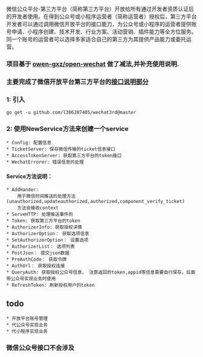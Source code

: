 微信公众平台-第三方平台（简称第三方平台）开放给所有通过开发者资质认证后的开发者使用。在得到公众号或小程序运营者（简称运营者）授权后，第三方平台开发者可以通过调用微信开放平台的接口能力，为公众号或小程序的运营者提供账号申请、小程序创建、技术开发、行业方案、活动营销、插件能力等全方位服务。同一个账号的运营者可以选择多家适合自己的第三方为其提供产品能力或委托运营。

### 项目基于 [owen-gxz/open-wechat](https://github.com/owen-gxz/open-wechat) 做了减法,并补充使用说明.

### 主要完成了微信开放平台第三方平台的[接口说明部分](https://developers.weixin.qq.com/doc/oplatform/Third-party_Platforms/api/component_verify_ticket.html)

### 1: 引入
    go get -u github.com/l306287405/wechat3rd@master

### 2: 使用NewService方法来创建一个service
    * Config: 配置信息
    * TicketServer: 保存微信传输的ticket信息接口
    * AccessTokenServer: 获取第三方平台的token接口
    * WechatErrorer: 错误信息的处理

#### Service方法说明：
    * AddHander: 
        用于微信时间推送的处理方法(unauthorized,updateauthorized,authorized,component_verify_ticket)
        方法会接收context
    * ServeHTTP: 处理推送事件的
    * Token: 获取第三方平台的token
    * AuthorizerInfo: 获取授权详情
    * AuthorizerOption： 获取选项信息
    * SetAuthorizerOption： 设置选项
    * AuthorizerList： 选项列表
    * PostJson： 提交json数据
    * PreAuthCode： 获取令牌
    * AuthUrl： 获取授权连接
    * QueryAuth: 获取授权公众号信息， 注意返回的token,appid等信息需要自行保存，后面带公众号实现业务时使用
    * RefreshToken: 刷新授权用户的token

## todo 
    * 开放平台账号管理
    * 代公众号实现业务
    * 代小程序实现业务

### 微信公众号接口不会涉及


